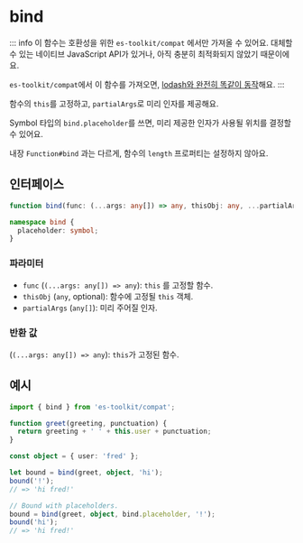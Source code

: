 # bind

::: info
이 함수는 호환성을 위한 `es-toolkit/compat` 에서만 가져올 수 있어요. 대체할 수 있는 네이티브 JavaScript API가 있거나, 아직 충분히 최적화되지 않았기 때문이에요.

`es-toolkit/compat`에서 이 함수를 가져오면, [lodash와 완전히 똑같이 동작](../../../compatibility.md)해요.
:::

함수의 `this`를 고정하고, `partialArgs`로 미리 인자를 제공해요.

Symbol 타입의 `bind.placeholder`를 쓰면, 미리 제공한 인자가 사용될 위치를 결정할 수 있어요.

내장 `Function#bind` 과는 다르게, 함수의 `length` 프로퍼티는 설정하지 않아요.

## 인터페이스

```typescript
function bind(func: (...args: any[]) => any, thisObj: any, ...partialArgs: any[]): (...args: any[]) => any;

namespace bind {
  placeholder: symbol;
}
```

### 파라미터

- `func` (`(...args: any[]) => any`): `this` 를 고정할 함수.
- `thisObj` (`any`, optional): 함수에 고정될 `this` 객체.
- `partialArgs` (`any[]`): 미리 주어질 인자.

### 반환 값

(`(...args: any[]) => any`): `this`가 고정된 함수.

## 예시

```typescript
import { bind } from 'es-toolkit/compat';

function greet(greeting, punctuation) {
  return greeting + ' ' + this.user + punctuation;
}

const object = { user: 'fred' };

let bound = bind(greet, object, 'hi');
bound('!');
// => 'hi fred!'

// Bound with placeholders.
bound = bind(greet, object, bind.placeholder, '!');
bound('hi');
// => 'hi fred!'
```
